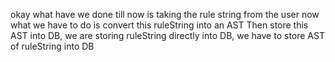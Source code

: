 okay what have we done till now is taking the rule string from the user
now what we have to do is convert this ruleString into an AST 
Then store this AST into DB, we are storing ruleString directly into DB, 
we have to store AST of ruleString into DB
